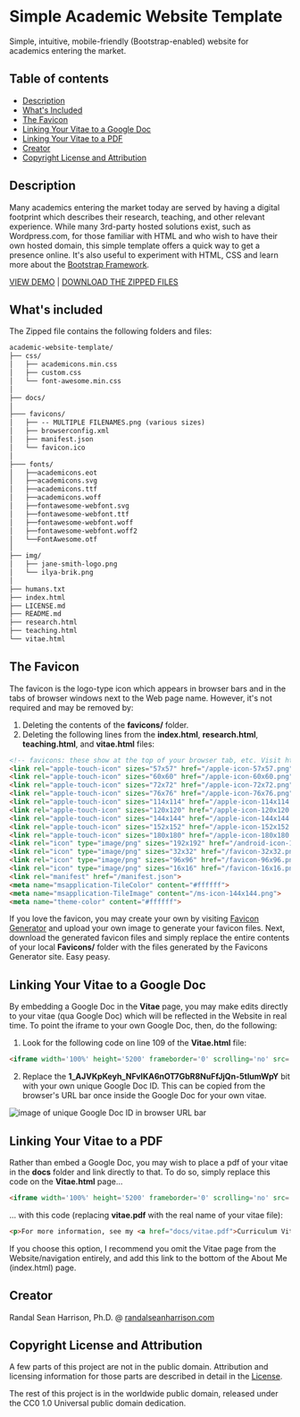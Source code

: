 # Simple Academic Website Template
Simple, intuitive, mobile-friendly (Bootstrap-enabled) website for academics entering the market.

## Table of contents

- [Description](#description)
- [What's Included](#whats-included)
- [The Favicon](#the-favicon)
- [Linking Your Vitae to a Google Doc](#linking-your-vitae-to-a-google-doc)
- [Linking Your Vitae to a PDF](#linking-your-vitae-to-a-pdf)
- [Creator](#creator)
- [Copyright License and Attribution](#copyright-license-and-attribution)


## Description
Many academics entering the market today are served by having a digital footprint which describes their research, teaching, and other relevant experience. While many 3rd-party hosted solutions exist, such as Wordpress.com, for those familiar with HTML and who wish to have their own hosted domain, this simple   template offers a quick way to get a presence online. It's also useful to experiment with HTML, CSS and learn more about the [Bootstrap Framework](https://getbootstrap.com/getting-started/).

[VIEW DEMO](http://randal-sean-harrison.github.io/academic-website-template/) | [DOWNLOAD THE ZIPPED FILES](https://github.com/randal-sean-harrison/academic-website-template/archive/master.zip)


## What's included
The Zipped file contains the following folders and files:

```html
academic-website-template/
├── css/
│   ├── academicons.min.css
│   ├── custom.css
│   └── font-awesome.min.css
│   
├── docs/
│
├─── favicons/
│   ├── -- MULTIPLE FILENAMES.png (various sizes)
│   ├── browserconfig.xml
│   ├── manifest.json
│   └── favicon.ico
│
├─── fonts/
│   ├──academicons.eot
│   ├──academicons.svg
│   ├──academicons.ttf
│   ├──academicons.woff
│   ├──fontawesome-webfont.svg
│   ├──fontawesome-webfont.ttf
│   ├──fontawesome-webfont.woff
│   ├──fontawesome-webfont.woff2
│   └──FontAwesome.otf
│
├── img/
│   ├── jane-smith-logo.png
│   └── ilya-brik.png
│   
├── humans.txt
├── index.html
├── LICENSE.md
├── README.md
├── research.html
├── teaching.html
└── vitae.html
```

## The Favicon
The favicon is the logo-type icon which appears in browser bars and in the tabs of browser windows next to the Web page name. However, it's not required and may be removed by:

1. Deleting the contents of the **favicons/** folder.
2. Deleting the following lines from the **index.html**, **research.html**, **teaching.html**, and **vitae.html** files:

```html
<!-- favicons: these show at the top of your browser tab, etc. Visit http://www.favicon-generator.org/ to generate your own favicons -->
<link rel="apple-touch-icon" sizes="57x57" href="/apple-icon-57x57.png">
<link rel="apple-touch-icon" sizes="60x60" href="/apple-icon-60x60.png">
<link rel="apple-touch-icon" sizes="72x72" href="/apple-icon-72x72.png">
<link rel="apple-touch-icon" sizes="76x76" href="/apple-icon-76x76.png">
<link rel="apple-touch-icon" sizes="114x114" href="/apple-icon-114x114.png">
<link rel="apple-touch-icon" sizes="120x120" href="/apple-icon-120x120.png">
<link rel="apple-touch-icon" sizes="144x144" href="/apple-icon-144x144.png">
<link rel="apple-touch-icon" sizes="152x152" href="/apple-icon-152x152.png">
<link rel="apple-touch-icon" sizes="180x180" href="/apple-icon-180x180.png">
<link rel="icon" type="image/png" sizes="192x192" href="/android-icon-192x192.png">
<link rel="icon" type="image/png" sizes="32x32" href="/favicon-32x32.png">
<link rel="icon" type="image/png" sizes="96x96" href="/favicon-96x96.png">
<link rel="icon" type="image/png" sizes="16x16" href="/favicon-16x16.png">
<link rel="manifest" href="/manifest.json">
<meta name="msapplication-TileColor" content="#ffffff">
<meta name="msapplication-TileImage" content="/ms-icon-144x144.png">
<meta name="theme-color" content="#ffffff">
```

If you love the favicon, you may create your own by visiting [Favicon Generator](https://www.favicon-generator.org/) and upload your own image to generate your favicon files. Next, download the generated favicon files and simply replace the entire contents of your local **Favicons/** folder with the files generated by the Favicons Generator site. Easy peasy.


## Linking Your Vitae to a Google Doc
By embedding a Google Doc in the **Vitae** page, you may make edits directly to your vitae (qua Google Doc) which will be reflected in the Website in real time. To point the iframe to your own Google Doc, then, do the following:

1. Look for the following code on line 109 of the **Vitae.html** file:

```html
<iframe width='100%' height='5200' frameborder='0' scrolling='no' src='https://docs.google.com/document/d/1_AJVKpKeyh_NFvlKA6nOT7GbR8NuFfJjQn-5tIumWpY/preview' allowfullscreen></iframe>
```

2. Replace the **1_AJVKpKeyh_NFvlKA6nOT7GbR8NuFfJjQn-5tIumWpY** bit with your own unique Google Doc ID. This can be copied from the browser's URL bar once inside the Google Doc for your own vitae.

![image of unique Google Doc ID in browser URL bar](http://www.randalseanharrison.com/img/google-doc-id.png)



## Linking Your Vitae to a PDF
Rather than embed a Google Doc, you may wish to place a pdf of your vitae in the **docs** folder and link directly to that. To do so, simply replace this code on the **Vitae.html** page...

```html
<iframe width='100%' height='5200' frameborder='0' scrolling='no' src='https://docs.google.com/document/d/1_AJVKpKeyh_NFvlKA6nOT7GbR8NuFfJjQn-5tIumWpY/preview' allowfullscreen></iframe>
```
... with this code (replacing **vitae.pdf** with the real name of your vitae file):  

```html
<p>For more information, see my <a href="docs/vitae.pdf">Curriculum Vitae</a></p>
```
If you choose this option, I recommend you omit the Vitae page from the Website/navigation entirely, and add this link to the bottom of the About Me (index.html) page.

## Creator
Randal Sean Harrison, Ph.D. @ [randalseanharrison.com](http://randalseanharrison.com)

## Copyright License and Attribution
A few parts of this project are not in the public domain. Attribution and licensing information for those parts are described in detail in the [License](https://github.com/randal-sean-harrison/academic-website-template/blob/master/LICENSE.md).

The rest of this project is in the worldwide public domain, released under the CC0 1.0 Universal public domain dedication.
